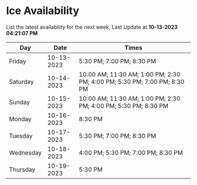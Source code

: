 # Ice Availability

List the latest availability for the next week, Last Update at **10-13-2023 04:21:07 PM**

| Day         | Date        | Times       |
| ----------- | ----------- | ----------- |
|Friday|10-13-2023|5:30 PM; 7:00 PM; 8:30 PM|
|Saturday|10-14-2023|10:00 AM; 11:30 AM; 1:00 PM; 2:30 PM; 4:00 PM; 5:30 PM; 7:00 PM; 8:30 PM|
|Sunday|10-15-2023|10:00 AM; 11:30 AM; 1:00 PM; 2:30 PM; 4:00 PM; 5:30 PM; 8:30 PM|
|Monday|10-16-2023|8:30 PM|
|Tuesday|10-17-2023|5:30 PM; 7:00 PM; 8:30 PM|
|Wednesday|10-18-2023|4:00 PM; 5:30 PM; 7:00 PM; 8:30 PM|
|Thursday|10-19-2023|5:30 PM|
